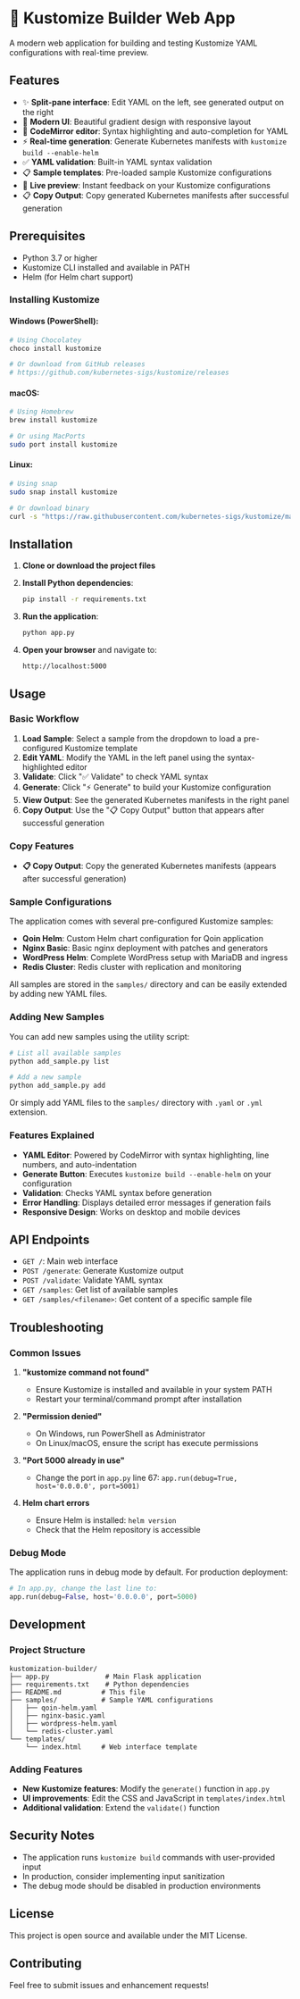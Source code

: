 # 🚀 Kustomize Builder Web App

A modern web application for building and testing Kustomize YAML configurations with real-time preview.

## Features

- ✨ **Split-pane interface**: Edit YAML on the left, see generated output on the right
- 🎨 **Modern UI**: Beautiful gradient design with responsive layout
- 📝 **CodeMirror editor**: Syntax highlighting and auto-completion for YAML
- ⚡ **Real-time generation**: Generate Kubernetes manifests with `kustomize build --enable-helm`
- ✅ **YAML validation**: Built-in YAML syntax validation
- 📋 **Sample templates**: Pre-loaded sample Kustomize configurations
- 🔄 **Live preview**: Instant feedback on your Kustomize configurations
- 📋 **Copy Output**: Copy generated Kubernetes manifests after successful generation

## Prerequisites

- Python 3.7 or higher
- Kustomize CLI installed and available in PATH
- Helm (for Helm chart support)

### Installing Kustomize

#### Windows (PowerShell):
```powershell
# Using Chocolatey
choco install kustomize

# Or download from GitHub releases
# https://github.com/kubernetes-sigs/kustomize/releases
```

#### macOS:
```bash
# Using Homebrew
brew install kustomize

# Or using MacPorts
sudo port install kustomize
```

#### Linux:
```bash
# Using snap
sudo snap install kustomize

# Or download binary
curl -s "https://raw.githubusercontent.com/kubernetes-sigs/kustomize/master/hack/install_kustomize.sh" | bash
```

## Installation

1. **Clone or download the project files**

2. **Install Python dependencies**:
   ```bash
   pip install -r requirements.txt
   ```

3. **Run the application**:
   ```bash
   python app.py
   ```

4. **Open your browser** and navigate to:
   ```
   http://localhost:5000
   ```

## Usage

### Basic Workflow

1. **Load Sample**: Select a sample from the dropdown to load a pre-configured Kustomize template
2. **Edit YAML**: Modify the YAML in the left panel using the syntax-highlighted editor
3. **Validate**: Click "✅ Validate" to check YAML syntax
4. **Generate**: Click "⚡ Generate" to build your Kustomize configuration
5. **View Output**: See the generated Kubernetes manifests in the right panel
6. **Copy Output**: Use the "📋 Copy Output" button that appears after successful generation

### Copy Features

- **📋 Copy Output**: Copy the generated Kubernetes manifests (appears after successful generation)

### Sample Configurations

The application comes with several pre-configured Kustomize samples:

- **Qoin Helm**: Custom Helm chart configuration for Qoin application
- **Nginx Basic**: Basic nginx deployment with patches and generators
- **WordPress Helm**: Complete WordPress setup with MariaDB and ingress
- **Redis Cluster**: Redis cluster with replication and monitoring

All samples are stored in the `samples/` directory and can be easily extended by adding new YAML files.

### Adding New Samples

You can add new samples using the utility script:

```bash
# List all available samples
python add_sample.py list

# Add a new sample
python add_sample.py add
```

Or simply add YAML files to the `samples/` directory with `.yaml` or `.yml` extension.

### Features Explained

- **YAML Editor**: Powered by CodeMirror with syntax highlighting, line numbers, and auto-indentation
- **Generate Button**: Executes `kustomize build --enable-helm` on your configuration
- **Validation**: Checks YAML syntax before generation
- **Error Handling**: Displays detailed error messages if generation fails
- **Responsive Design**: Works on desktop and mobile devices

## API Endpoints

- `GET /`: Main web interface
- `POST /generate`: Generate Kustomize output
- `POST /validate`: Validate YAML syntax
- `GET /samples`: Get list of available samples
- `GET /samples/<filename>`: Get content of a specific sample file

## Troubleshooting

### Common Issues

1. **"kustomize command not found"**
   - Ensure Kustomize is installed and available in your system PATH
   - Restart your terminal/command prompt after installation

2. **"Permission denied"**
   - On Windows, run PowerShell as Administrator
   - On Linux/macOS, ensure the script has execute permissions

3. **"Port 5000 already in use"**
   - Change the port in `app.py` line 67: `app.run(debug=True, host='0.0.0.0', port=5001)`

4. **Helm chart errors**
   - Ensure Helm is installed: `helm version`
   - Check that the Helm repository is accessible

### Debug Mode

The application runs in debug mode by default. For production deployment:

```python
# In app.py, change the last line to:
app.run(debug=False, host='0.0.0.0', port=5000)
```

## Development

### Project Structure

```
kustomization-builder/
├── app.py              # Main Flask application
├── requirements.txt    # Python dependencies
├── README.md          # This file
├── samples/           # Sample YAML configurations
│   ├── qoin-helm.yaml
│   ├── nginx-basic.yaml
│   ├── wordpress-helm.yaml
│   └── redis-cluster.yaml
└── templates/
    └── index.html     # Web interface template
```

### Adding Features

- **New Kustomize features**: Modify the `generate()` function in `app.py`
- **UI improvements**: Edit the CSS and JavaScript in `templates/index.html`
- **Additional validation**: Extend the `validate()` function

## Security Notes

- The application runs `kustomize build` commands with user-provided input
- In production, consider implementing input sanitization
- The debug mode should be disabled in production environments

## License

This project is open source and available under the MIT License.

## Contributing

Feel free to submit issues and enhancement requests! 
